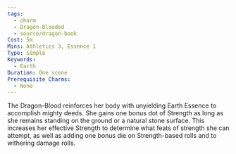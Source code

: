 ```yaml
---
tags:
  - charm
  - Dragon-Blooded
  - source/dragon-book
Cost: 5m
Mins: Athletics 3, Essence 1
Type: Simple
Keywords:
  - Earth
Duration: One scene
Prerequisite Charms:
  - None
---
```

The Dragon-Blood reinforces her body with unyielding Earth Essence to accomplish mighty deeds. She gains one bonus dot of Strength as long as she remains standing on the ground or a natural stone surface. This increases her effective Strength to determine what feats of strength she can attempt, as well as adding one bonus die on Strength-based rolls and to withering damage rolls.